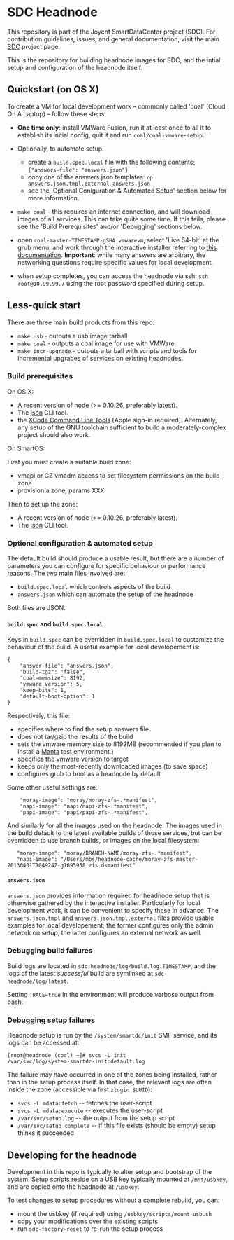 <!--
    This Source Code Form is subject to the terms of the Mozilla Public
    License, v. 2.0. If a copy of the MPL was not distributed with this
    file, You can obtain one at http://mozilla.org/MPL/2.0/.
-->

<!--
    Copyright (c) 2014, Joyent, Inc.
-->

# SDC Headnode

This repository is part of the Joyent SmartDataCenter project (SDC).  For
contribution guidelines, issues, and general documentation, visit the main
[SDC](http://github.com/joyent/sdc) project page.

This is the repository for building headnode images for SDC, and the intial
setup and configuration of the headnode itself.

## Quickstart (on OS X)

To create a VM for local development work – commonly called 'coal' (Cloud On A Laptop) – follow these steps:

  - **One time only**: install VMWare Fusion, run it at least once to all it to establish its initial config, quit it and run `coal/coal-vmware-setup`.

  - Optionally, to automate setup:
    - create a `build.spec.local` file with the following contents: `{"answers-file": "answers.json"}`
    - copy one of the answers.json templates: `cp answers.json.tmpl.external answers.json`
    - see the 'Optional Coniguration & Automated Setup' section below for more information.

  - `make coal` - this requires an internet connection, and will download images of all services. This can take quite some time. If this fails, please see the 'Build Prerequisites' and/or 'Debugging' sections below.

  - open `coal-master-TIMESTAMP-gSHA.vmwarevm`, select 'Live 64-bit' at the grub menu, and work through the interactive installer referring to [this documentation](). **Important**: while many answers are arbitrary, the networking questions require specific values for local development.

  - when setup completes, you can access the headnode via ssh: `ssh root@10.99.99.7` using the root password specified during setup.

## Less-quick start

There are three main build products from this repo:

  - `make usb` - outputs a usb image tarball
  - `make coal` - outputs a coal image for use with VMWare
  - `make incr-upgrade` - outputs a tarball with scripts and tools for incremental upgrades of services on existing headnodes.

### Build prerequisites

On OS X:

  - A recent version of node (>= 0.10.26, preferably latest).
  - The [json](http://trentm.com/json/) CLI tool.
  - the [XCode Command Line Tools](https://developer.apple.com/downloads/index.action) [Apple sign-in required]. Alternately, any setup of the GNU toolchain sufficient to build a moderately-complex project should also work.

On SmartOS:

First you must create a suitable build zone:
  - vmapi or GZ vmadm access to set filesystem permissions on the build zone
  - provision a zone, params XXX

Then to set up the zone:
  - A recent version of node (>= 0.10.26, preferably latest).
  - The [json](http://trentm.com/json/) CLI tool.

### Optional configuration & automated setup

The default build should produce a usable result, but there are a number of parameters you can configure for specific behaviour or performance reasons. The two main files involved are:

  - `build.spec.local` which controls aspects of the build
  - `answers.json` which can automate the setup of the headnode

Both files are JSON.

#### `build.spec` and `build.spec.local`

Keys in `build.spec` can be overridden in `build.spec.local` to customize the behaviour of the build. A useful example for local developement is:

```
{
    "answer-file": "answers.json",
    "build-tgz": "false",
    "coal-memsize": 8192,
    "vmware_version": 5,
    "keep-bits": 1,
    "default-boot-option": 1
}
```
Respectively, this file:

  - specifies where to find the setup answers file
  - does not tar/gzip the results of the build
  - sets the vmware memory size to 8192MB (recommended if you plan to install a [Manta](https://github.com/joyent/manta) test environment.)
  - specifies the vmware version to target
  - keeps only the most-recently downloaded images (to save space)
  - configures grub to boot as a headnode by default

Some other useful settings are:

```
    "moray-image": "moray/moray-zfs-.*manifest",
    "napi-image": "napi/napi-zfs-.*manifest",
    "papi-image": "papi/papi-zfs-.*manifest",
```
And similarly for all the images used on the headnode. The images used in the build default to the latest available builds of those services, but can be overridden to use branch builds, or images on the local filesystem:
```
   "moray-image": "moray/BRANCH-NAME/moray-zfs-.*manifest",
   "napi-image": "/Users/mbs/headnode-cache/moray-zfs-master-20130401T104924Z-g1695958.zfs.dsmanifest"
```

#### `answers.json`

`answers.json` provides information required for headnode setup that is otherwise gathered by the interactive installer. Particularly for local development work, it can be convenient to specify these in advance. The `answers.json.tmpl` and `answers.json.tmpl.external` files provide usable examples for local developement; the former configures only the admin network on setup, the latter configures an external network as well.

### Debugging build failures

Build logs are located in `sdc-headnode/log/build.log.TIMESTAMP`, and the logs of the latest *successful* build are symlinked at `sdc-headnode/log/latest`.

Setting `TRACE=true` in the environment will produce verbose output from bash.

### Debugging setup failures

Headnode setup is run by the `/system/smartdc/init` SMF service, and its logs can be accessed at:
```
[root@headnode (coal) ~]# svcs -L init
/var/svc/log/system-smartdc-init:default.log
```

The failure may have occurred in one of the zones being installed, rather than in the setup process itself. In that case, the relevant logs are often inside the zone (accessible via first `zlogin $UUID`):
  - `svcs -L mdata:fetch` -- fetches the user-script
  - `svcs -L mdata:execute` -- executes the user-script
  - `/var/svc/setup.log` -- the output from the setup script
  - `/var/svc/setup_complete` -- if this file exists (should be empty) setup thinks it succeeded

## Developing for the headnode

Development in this repo is typically to alter setup and bootstrap of the system. Setup scripts reside on a USB key typically mounted at `/mnt/usbkey`, and are copied onto the headnode at `/usbkey`.

To test changes to setup procedures without a complete rebuild, you can:
  - mount the usbkey (if required) using `/usbkey/scripts/mount-usb.sh`
  - copy your modifications over the existing scripts
  - run `sdc-factory-reset` to re-run the setup process
